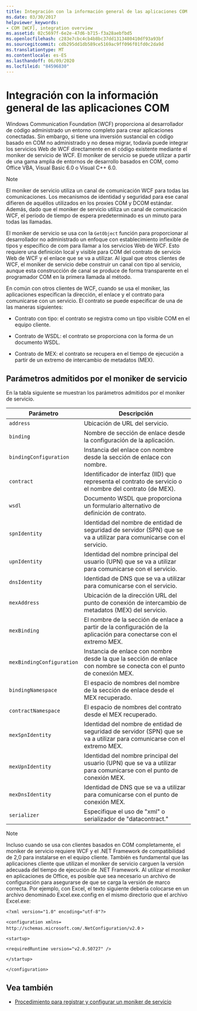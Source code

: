 ```yaml
---
title: Integración con la información general de las aplicaciones COM
ms.date: 03/30/2017
helpviewer_keywords:
- COM [WCF], integration overview
ms.assetid: 02c5697f-6e2e-47d6-b715-f3a28aebfbd5
ms.openlocfilehash: c283e7cbc4cb4b8bc37dd1313480410df93a93bf
ms.sourcegitcommit: cdb295dd1db589ce5169ac9ff096f01fd0c2da9d
ms.translationtype: MT
ms.contentlocale: es-ES
ms.lasthandoff: 06/09/2020
ms.locfileid: "84596830"
---
```

# <a name="integrating-with-com-applications-overview"></a>Integración con la información general de las aplicaciones COM

Windows Communication Foundation (WCF) proporciona al desarrollador de código administrado un entorno completo para crear aplicaciones conectadas. Sin embargo, si tiene una inversión sustancial en código basado en COM no administrado y no desea migrar, todavía puede integrar los servicios Web de WCF directamente en el código existente mediante el moniker de servicio de WCF. El moniker de servicio se puede utilizar a partir de una gama amplia de entornos de desarrollo basados en COM, como Office VBA, Visual Basic 6.0 o Visual C++ 6.0.

> [!NOTE]
> El moniker de servicio utiliza un canal de comunicación WCF para todas las comunicaciones. Los mecanismos de identidad y seguridad para ese canal difieren de aquéllos utilizados en los proxies COM y DCOM estándar. Además, dado que el moniker de servicio utiliza un canal de comunicación WCF, el período de tiempo de espera predeterminado es un minuto para todas las llamadas.

El moniker de servicio se usa con la `GetObject` función para proporcionar al desarrollador no administrado un enfoque con establecimiento inflexible de tipos y específico de com para llamar a los servicios Web de WCF. Esto requiere una definición local y visible para COM del contrato de servicio Web de WCF y el enlace que se va a utilizar. Al igual que otros clientes de WCF, el moniker de servicio debe construir un canal con tipo al servicio, aunque esta construcción de canal se produce de forma transparente en el programador COM en la primera llamada al método.

En común con otros clientes de WCF, cuando se usa el moniker, las aplicaciones especifican la dirección, el enlace y el contrato para comunicarse con un servicio. El contrato se puede especificar de una de las maneras siguientes:

- Contrato con tipo: el contrato se registra como un tipo visible COM en el equipo cliente.

- Contrato de WSDL: el contrato se proporciona con la forma de un documento WSDL.

- Contrato de MEX: el contrato se recupera en el tiempo de ejecución a partir de un extremo de intercambio de metadatos (MEX).

## <a name="parameters-supported-by-the-service-moniker"></a>Parámetros admitidos por el moniker de servicio

En la tabla siguiente se muestran los parámetros admitidos por el moniker de servicio.

|Parámetro|Descripción|
|---------------|-----------------|
|`address`|Ubicación de URL del servicio.|
|`binding`|Nombre de sección de enlace desde la configuración de la aplicación.|
|`bindingConfiguration`|Instancia del enlace con nombre desde la sección de enlace con nombre.|
|`contract`|Identificador de interfaz (IID) que representa el contrato de servicio o el nombre del contrato (de MEX).|
|`wsdl`|Documento WSDL que proporciona un formulario alternativo de definición de contrato.|
|`spnIdentity`|Identidad del nombre de entidad de seguridad de servidor (SPN) que se va a utilizar para comunicarse con el servicio.|
|`upnIdentity`|Identidad del nombre principal del usuario (UPN) que se va a utilizar para comunicarse con el servicio.|
|`dnsIdentity`|Identidad de DNS que se va a utilizar para comunicarse con el servicio.|
|`mexAddress`|Ubicación de la dirección URL del punto de conexión de intercambio de metadatos (MEX) del servicio.|
|`mexBinding`|El nombre de la sección de enlace a partir de la configuración de la aplicación para conectarse con el extremo MEX.|
|`mexBindingConfiguration`|Instancia de enlace con nombre desde la que la sección de enlace con nombre se conecta con el punto de conexión MEX.|
|`bindingNamespace`|El espacio de nombres del nombre de la sección de enlace desde el MEX recuperado.|
|`contractNamespace`|El espacio de nombres del contrato desde el MEX recuperado.|
|`mexSpnIdentity`|Identidad del nombre de entidad de seguridad de servidor (SPN) que se va a utilizar para comunicarse con el extremo MEX.|
|`mexUpnIdentity`|Identidad del nombre principal del usuario (UPN) que se va a utilizar para comunicarse con el punto de conexión MEX.|
|`mexDnsIdentity`|Identidad de DNS que se va a utilizar para comunicarse con el punto de conexión MEX.|
|`serializer`|Especifique el uso de "xml" o serializador de "datacontract."|

> [!NOTE]
> Incluso cuando se usa con clientes basados en COM completamente, el moniker de servicio requiere WCF y el .NET Framework de compatibilidad de 2,0 para instalarse en el equipo cliente. También es fundamental que las aplicaciones cliente que utilizan el moniker de servicio carguen la versión adecuada del tiempo de ejecución de .NET Framework. Al utilizar el moniker en aplicaciones de Office, es posible que sea necesario un archivo de configuración para asegurarse de que se carga la versión de marco correcta. Por ejemplo, con Excel, el texto siguiente debería colocarse en un archivo denominado Excel.exe.config en el mismo directorio que el archivo Excel.exe:
>
> `<?xml version="1.0" encoding="utf-8"?>`
>
> `<configuration xmlns=` `http://schemas.microsoft.com/.NetConfiguration/v2.0` `>`
>
> `<startup>`
>
> `<requiredRuntime version="v2.0.50727" />`
>
> `</startup>`
>
> `</configuration>`

## <a name="see-also"></a>Vea también

- [Procedimiento para registrar y configurar un moniker de servicio](how-to-register-and-configure-a-service-moniker.md)
